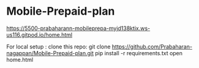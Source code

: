 # Mobile-Prepaid-plan

https://5500-prabaharann-mobileprepa-myjd138ktix.ws-us116.gitpod.io/home.html

For local setup :
clone this repo:
git clone https://github.com/Prabaharan-nagappan/Mobile-Prepaid-plan.git
pip install -r requirements.txt
open home.html